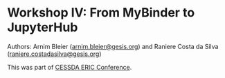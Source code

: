 # Workshop IV: From MyBinder to JupyterHub

Authors: Arnim Bleier (arnim.bleier@gesis.org) and Raniere Costa da Silva (raniere.costadasilva@gesis.org)

This was part of [CESSDA ERIC Conference](https://www.cessda.eu/Events/CESSDA-Event-eid3680).
